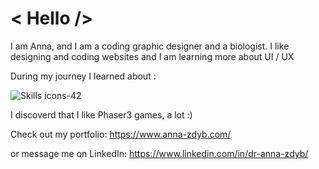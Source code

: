 # < Hello /> 
I am Anna, and I am a coding graphic designer and a biologist.
I like designing and coding websites and I am learning more about UI / UX 

During my journey I learned about : 

 ![Skills icons-42](https://user-images.githubusercontent.com/89396456/150414023-d2563ca5-4002-4c09-8a25-875a9bbb4ac8.png)


I discoverd that I like Phaser3 games, a lot :) 

Check out my portfolio:
https://www.anna-zdyb.com/

or message me on LinkedIn:
https://www.linkedin.com/in/dr-anna-zdyb/


